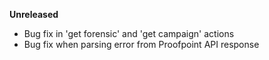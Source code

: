 **Unreleased**
* Bug fix in 'get forensic' and 'get campaign' actions
* Bug fix when parsing error from Proofpoint API response